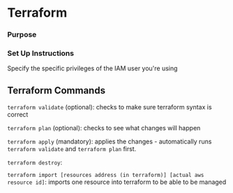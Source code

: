 # Terraform

### Purpose


### Set Up Instructions


Specify the specific privileges of the IAM user you're using

## Terraform Commands
`terraform validate` (optional): checks to make sure terraform syntax is correct

`terraform plan` (optional): checks to see what changes will happen

`terraform apply` (mandatory): applies the changes - automatically runs `terraform validate` and `terraform plan` first.

`terraform destroy`:

`terraform import [resources address (in terraform)] [actual aws resource id]`: imports one resource into terraform to be able to be managed